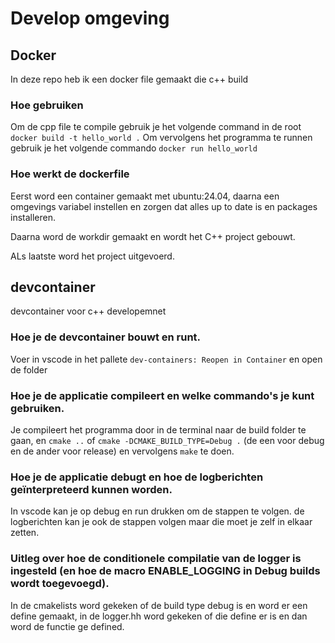 # Develop omgeving

## Docker
In deze repo heb ik een docker file gemaakt die c++ build

### Hoe gebruiken
Om de cpp file te compile gebruik je het volgende command in de root `docker build -t hello_world .`
Om vervolgens het programma te runnen gebruik je het volgende commando `docker run hello_world`

### Hoe werkt de dockerfile
Eerst word een container gemaakt met ubuntu:24.04, daarna een omgevings variabel instellen en zorgen dat alles up to date is en packages installeren. 

Daarna word de workdir gemaakt en wordt het C++ project gebouwt. 

ALs laatste word het project uitgevoerd.

## devcontainer
devcontainer voor c++ developemnet
### Hoe je de devcontainer bouwt en runt.
Voer in vscode in het pallete  `dev-containers: Reopen in Container` en open de folder
### Hoe je de applicatie compileert en welke commando's je kunt gebruiken.
Je compileert het programma door in de terminal naar de build folder te gaan, en `cmake ..` of `cmake -DCMAKE_BUILD_TYPE=Debug .` (de een voor debug en de ander voor release) en vervolgens `make` te doen. 
### Hoe je de applicatie debugt en hoe de logberichten geïnterpreteerd kunnen worden.
In vscode kan je op debug en run drukken om de stappen te volgen. de logberichten kan je ook de stappen volgen maar die moet je zelf in elkaar zetten.
### Uitleg over hoe de conditionele compilatie van de logger is ingesteld (en hoe de macro ENABLE_LOGGING in Debug builds wordt toegevoegd).
In de cmakelists word gekeken of de build type debug is en word er een define gemaakt, in de logger.hh word gekeken of die define er is en dan word de functie ge defined.